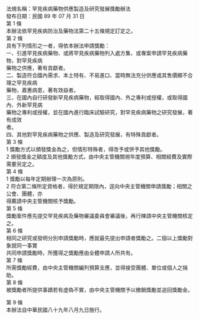 法規名稱：罕見疾病藥物供應製造及研究發展獎勵辦法  
發布日期：民國 89 年 07 月 31 日  
第 1 條  
本辦法依罕見疾病防治及藥物法第二十五條規定訂定之。  
第 2 條  
具有下列情形之一者，得依本辦法申請獎勵：  
一、引進罕見疾病藥物、或將罕見疾病藥物列入處方集、或專案申請罕見疾病藥物，對罕見疾病  
藥物之供應，著有貢獻者。  
二、製造符合國內需求、本土特有、不易進口、當時無法充分供應或其售價顯不合理之罕見疾病  
藥物，嘉惠病患，著有效益者。  
三、在國內自行研發新罕見疾病藥物，經取得國內、外之專利或授權，或取得國內、外新罕見病  
藥物之專利或授權，並在國內進行臨床試驗研究，對罕見疾病藥物之研究發展，著有成效  
者。  
四、其他對罕見疾病藥物之供應、製造及研究發展，有特殊貢獻者。  
第 3 條  
1 獎勵方式以頒發獎金為之，但情形特殊者，得改予或併予其他獎勵。  
2 頒發獎金之額度及其他獎勵方式，由中央主管機關視年度預算、相關經費及實際需要另定之。  
第 4 條  
1 獎勵以每年定期辦理一次為原則。  
2 符合第二條所定資格者，得於規定期限內，逕向中央主管機關申請獎勵；相關之公會、團體，亦  
得薦請中央主管機關核予獎勵。  
第 5 條  
獎勵案件應先提交罕見疾病及藥物審議委員會審議後，再行陳請中央主管機關核定之。  
第 6 條  
相同之研究或發明分別申請獎勵時，應就最先提出申請者獎勵之。二個以上獎勵對象就同一事實  
共同申請獎勵時，所獲得之獎勵應由全體申請人所共有。  
第 7 條  
所需獎勵經費，由中央主管機關編列預算支應，並得接受團體、單位或個人之捐助。  
第 8 條  
被獎勵者所提供事蹟若有虛偽不實，由中央主管機關予以撤銷獎勵並追回獎勵金。  


第 9 條  
本辦法自中華民國八十九年八月九日施行。  


